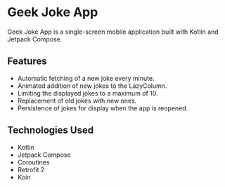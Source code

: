 # Geek Joke App

Geek Joke App is a single-screen mobile application built with Kotlin and Jetpack Compose.

## Features

- Automatic fetching of a new joke every minute.
- Animated addition of new jokes to the LazyColumn.
- Limiting the displayed jokes to a maximum of 10.
- Replacement of old jokes with new ones.
- Persistence of jokes for display when the app is reopened.

## Technologies Used

- Kotlin
- Jetpack Compose
- Coroutines
- Retrofit 2
- Koin
